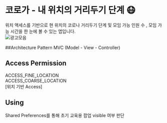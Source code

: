 # 코로가 - 내 위치의 거리두기 단계 😷
위치 액세스를 기반으로 현 위치의 코로나 거리두기 단계 및 모임 가능 인원 수 , 모임 가능 시간을 한 눈에 볼 수 있는 앱입니다.  
![광고모음](https://user-images.githubusercontent.com/71416677/133873314-46ae74ba-adda-4dcb-a865-10fbaf5ef584.jpg)

##Architecture Pattern
MVC (Model - View - Controller)  

## Access Permission
ACCESS_FINE_LOCATION    
ACCESS_COARSE_LOCATION     
[위치 기반 Access]

## Using
Shared Preferences를 통해 초기 교육용 팝업 visible 여부 판단
